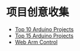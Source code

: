 # 项目创意收集

-  [Top 10 Arduino Projects](https://www.youtube.com/watch?v=DRH-GdZxl-o)
-  [Top 15 Arduino Projects](https://www.youtube.com/watch?v=GsmZmqYEgN0)
-  [Web Arm Control](https://create.arduino.cc/projecthub/phpoc_man/arduino-control-arm-robot-via-web-379ef3?ref=similar&ref_id=42465&offset=1)
